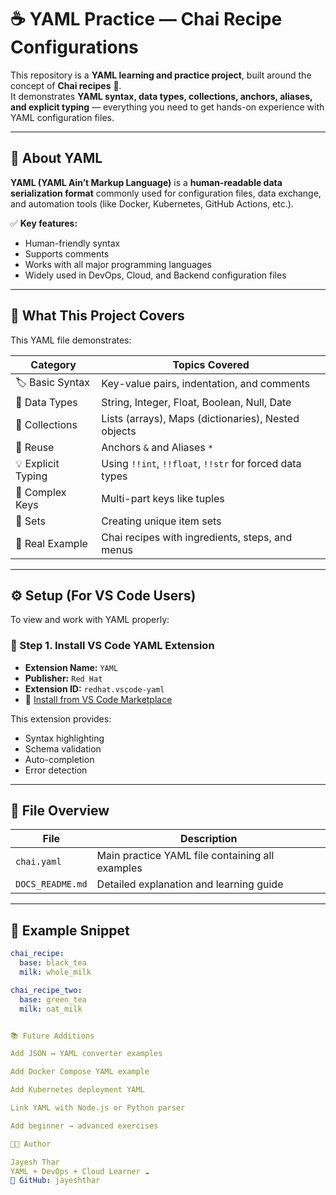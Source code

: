 # ☕ YAML Practice — Chai Recipe Configurations

This repository is a **YAML learning and practice project**, built around the concept of **Chai recipes** 🍵.  
It demonstrates **YAML syntax, data types, collections, anchors, aliases, and explicit typing** — everything you need to get hands-on experience with YAML configuration files.

---

## 📘 About YAML

**YAML (YAML Ain’t Markup Language)** is a **human-readable data serialization format** commonly used for configuration files, data exchange, and automation tools (like Docker, Kubernetes, GitHub Actions, etc.).

✅ **Key features:**
- Human-friendly syntax  
- Supports comments  
- Works with all major programming languages  
- Widely used in DevOps, Cloud, and Backend configuration files  

---

## 🧠 What This Project Covers

This YAML file demonstrates:

| Category | Topics Covered |
|-----------|----------------|
| 🏷️ Basic Syntax | Key-value pairs, indentation, and comments |
| 🔢 Data Types | String, Integer, Float, Boolean, Null, Date |
| 🧺 Collections | Lists (arrays), Maps (dictionaries), Nested objects |
| 🔁 Reuse | Anchors `&` and Aliases `*` |
| 💡 Explicit Typing | Using `!!int`, `!!float`, `!!str` for forced data types |
| 🧩 Complex Keys | Multi-part keys like tuples |
| 🧂 Sets | Creating unique item sets |
| 🍵 Real Example | Chai recipes with ingredients, steps, and menus |

---

## ⚙️ Setup (For VS Code Users)

To view and work with YAML properly:

### 🧩 Step 1. Install VS Code YAML Extension
- **Extension Name:** `YAML`  
- **Publisher:** `Red Hat`  
- **Extension ID:** `redhat.vscode-yaml`  
- 🔗 [Install from VS Code Marketplace](https://marketplace.visualstudio.com/items?itemName=redhat.vscode-yaml)

This extension provides:
- Syntax highlighting  
- Schema validation  
- Auto-completion  
- Error detection  

---

## 🧾 File Overview

| File | Description |
|------|--------------|
| `chai.yaml` | Main practice YAML file containing all examples |
| `DOCS_README.md` | Detailed explanation and learning guide |

---

## 🧩 Example Snippet

```yaml
chai_recipe:
  base: black_tea
  milk: whole_milk

chai_recipe_two:
  base: green_tea
  milk: oat_milk


📚 Future Additions

Add JSON ↔ YAML converter examples

Add Docker Compose YAML example

Add Kubernetes deployment YAML

Link YAML with Node.js or Python parser

Add beginner → advanced exercises

👨‍💻 Author

Jayesh Thar
YAML + DevOps + Cloud Learner ☁️
💼 GitHub: jayeshthar